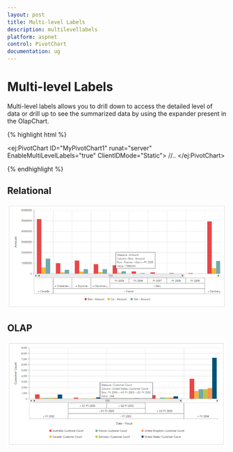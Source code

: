 ```yaml
---
layout: post
title: Multi-level Labels
description: multilevellabels
platform: aspnet
control: PivotChart
documentation: ug
---
```


# Multi-level Labels

Multi-level labels allows you to drill down to access the detailed level of data or drill up to see the summarized data by using the expander present in the OlapChart.

{% highlight html %}

<ej:PivotChart ID="MyPivotChart1" runat="server" EnableMultiLevelLabels="true" ClientIDMode="Static">
 //..
</ej:PivotChart>

{% endhighlight %}   

## Relational

![](MultiLevelLabels_images/relational.png)

## OLAP

![](MultiLevelLabels_images/olap.png)

